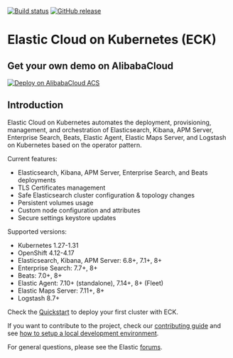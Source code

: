 
[![Build status](https://badge.buildkite.com/8fe262ce6fc1da017fc91c35465c1fe0addbc94c38afc9f04b.svg?branch=main)](https://buildkite.com/elastic/cloud-on-k8s-operator)
[![GitHub release](https://img.shields.io/github/v/release/elastic/cloud-on-k8s.svg)](https://github.com/elastic/cloud-on-k8s/releases/latest)

# Elastic Cloud on Kubernetes (ECK)

## Get your own demo on AlibabaCloud

[![Deploy on AlibabaCloud ACS](https://service-info-public.oss-cn-hangzhou.aliyuncs.com/computenest.svg)](https://pre-acs.console.aliyun.com/quick-deploy?repoUrl=https://github.com/taosher/cloud-on-k8s.git&branch=master)

## Introduction

Elastic Cloud on Kubernetes automates the deployment, provisioning, management, and orchestration of Elasticsearch, Kibana, APM Server, Enterprise Search, Beats, Elastic Agent, Elastic Maps Server, and Logstash on Kubernetes based on the operator pattern.


Current features:

*  Elasticsearch, Kibana, APM Server, Enterprise Search, and Beats deployments
*  TLS Certificates management
*  Safe Elasticsearch cluster configuration & topology changes
*  Persistent volumes usage
*  Custom node configuration and attributes
*  Secure settings keystore updates

Supported versions:

*  Kubernetes 1.27-1.31
*  OpenShift 4.12-4.17
*  Elasticsearch, Kibana, APM Server: 6.8+, 7.1+, 8+
*  Enterprise Search: 7.7+, 8+
*  Beats: 7.0+, 8+
*  Elastic Agent: 7.10+ (standalone), 7.14+, 8+ (Fleet)
*  Elastic Maps Server: 7.11+, 8+
*  Logstash 8.7+

Check the [Quickstart](https://www.elastic.co/guide/en/cloud-on-k8s/current/k8s-quickstart.html) to deploy your first cluster with ECK.

If you want to contribute to the project, check our [contributing guide](CONTRIBUTING.md) and see [how to setup a local development environment](dev-setup.md).

For general questions, please see the Elastic [forums](https://discuss.elastic.co/c/eck).
